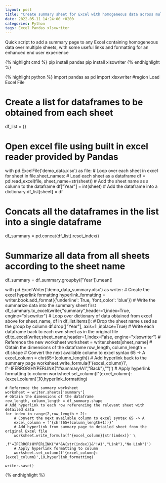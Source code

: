 ```yaml
---
layout: post
title: "Create summary sheet for Excel with homogeneous data across multiple sheets"
date: 2022-05-11 14:24:00 +0200
categories: Python
tags: Excel Pandas xlsxwriter
---
```

Quick script to add a summary page to any Excel containing homogeneous data over multiple sheets, with some useful links and formatting for an enhanced end user experience

{% highlight cmd %}
pip install pandas
pip install xlsxwriter
{% endhighlight %}

{% highlight python %}
import pandas as pd
import xlsxwriter
#region Load Excel File

# Create a list for dataframes to be obtained from each sheet
df_list = {}
# Open excel file using built in excel reader provided by Pandas
with pd.ExcelFile('demo_data.xlsx') as file:
    # Loop over each sheet in excel
    for sheet in file.sheet_names:
        # Load each sheet as a dataframe
        df = pd.read_excel(file, sheet_name=str(sheet))
        # Add the sheet name as a column to the dataframe
        df["Year"] = int(sheet)
        # Add the dataframe into a dictionary
        df_list[sheet] = df

# Concats all the dataframes in the list into a single dataframe
df_summary = pd.concat(df_list).reset_index()

# Summarize all data from all sheets according to the sheet name
df_summary = df_summary.groupby(['Year']).mean()

with pd.ExcelWriter('demo_data_summary.xlsx') as writer:
    # Create the excel hyperlink formatting
    hyperlink_formatting = writer.book.add_format({'underline': True, 'font_color': 'blue'})
    # Write the summarize data into the summary sheet first
    df_summary.to_excel(writer,"summary",header=1,index=True, engine="xlsxwriter")
    # Loop over dictionary of data obtained from excel above
    for sheet_name, df in df_list.items():
        # Drop the sheet name used as the group by column
        df.drop(["Year"], axis=1 ,inplace=True)
        # Write each dataframe back to each own sheet as in the original file
        df.to_excel(writer,sheet_name,header=1,index=False, engine="xlsxwriter")
        # Reference the new worksheet
        worksheet = writer.sheets[sheet_name]
        # Obtain the dimensions of the dataframe
        row_length, column_length = df.shape
        # Convert the next available column to excel syntax 65 -> A
        excel_column = chr(65+(column_length))
        # Add hyperlink back to the summary page
        worksheet.write_formula(f'{excel_column}1', f'=IFERROR(HYPERLINK("#summary!A1","Back"),"")')
        # Apply hyperlink formatting to column
        worksheet.set_column(f'{excel_column}:{excel_column}',10,hyperlink_formatting)

    # Reference the summary worksheet
    worksheet = writer.sheets['summary']
    # Obtain the dimensions of the dataframe
    row_length, column_length = df_summary.shape
    # Add hyperlink to each row referencing the relevent sheet with detailed data
    for index in range(2,row_length + 2):
        # Convert the next available column to excel syntax 65 -> A
        excel_column = f'{chr(65+(column_length+1))}'
        # Add hyperlink from summary page to detailed sheet from the original Excel file
        worksheet.write_formula(f'{excel_column}{str(index)}' \ 
                                ,f'=IFERROR(HYPERLINK("#"&A{str(index)}&"!A1","Link"),"No Link")')
        # Apply hyperlink formatting to column
        worksheet.set_column(f'{excel_column}:{excel_column}',10,hyperlink_formatting)

    writer.save()
{% endhighlight %}


